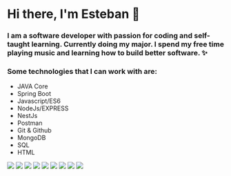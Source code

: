 # Hi there, I'm **Esteban** 👋


### I am a software developer with passion for coding and self-taught learning. Currently doing my major. I spend my free time playing music and learning how to build better software. ✨

### Some technologies that I can work with are:


- JAVA Core  
- Spring Boot 
- Javascript/ES6 
- NodeJs/EXPRESS 
- NestJs
- Postman 
- Git & Github 
- MongoDB 
- SQL 
- HTML

 ![](https://img.icons8.com/color/48/000000/java-coffee-cup-logo--v1.png)
 ![](https://img.icons8.com/color/48/000000/html-5--v1.png)
 ![](https://img.icons8.com/color/48/000000/mysql-logo.png)
 ![](https://img.icons8.com/color/48/000000/mongodb.png)
 ![](https://img.icons8.com/color/48/000000/git.png) 
 ![](https://img.icons8.com/color/48/000000/nodejs.png)
 ![](https://img.icons8.com/color/48/000000/javascript--v1.png)
 ![](https://img.icons8.com/color/48/000000/spring-logo.png)
 ![](https://img.icons8.com/external-tal-revivo-shadow-tal-revivo/24/000000/external-postman-is-the-only-complete-api-development-environment-logo-shadow-tal-revivo.png)
